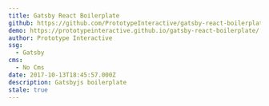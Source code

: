 ```yaml
---
title: Gatsby React Boilerplate
github: https://github.com/PrototypeInteractive/gatsby-react-boilerplate
demo: https://prototypeinteractive.github.io/gatsby-react-boilerplate/
author: Prototype Interactive
ssg:
  - Gatsby
cms:
  - No Cms
date: 2017-10-13T18:45:57.000Z
description: Gatsbyjs boilerplate
stale: true
---
```

